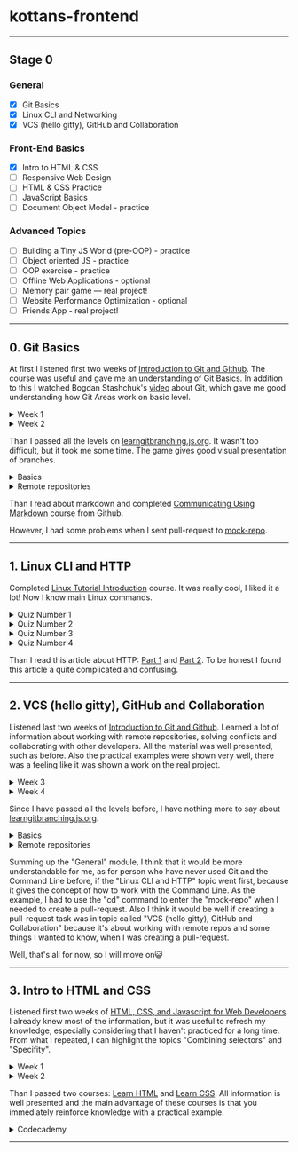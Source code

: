 # kottans-frontend

---

## Stage 0

### General

- [x] Git Basics
- [x] Linux CLI and Networking
- [x] VCS (hello gitty), GitHub and Collaboration

### Front-End Basics

- [x] Intro to HTML & CSS
- [ ] Responsive Web Design
- [ ] HTML & CSS Practice
- [ ] JavaScript Basics
- [ ] Document Object Model - practice

### Advanced Topics

- [ ] Building a Tiny JS World (pre-OOP) - practice
- [ ] Object oriented JS - practice
- [ ] OOP exercise - practice
- [ ] Offline Web Applications - optional
- [ ] Memory pair game — real project!
- [ ] Website Performance Optimization - optional
- [ ] Friends App - real project!

---

## 0. Git Basics

At first I listened first two weeks of [Introduction to Git and Github](https://www.coursera.org/learn/introduction-git-github).
The course was useful and gave me an understanding of Git Basics. In addition to this I watched Bogdan Stashchuk's [video](https://www.youtube.com/watch?v=O00FTZDxD0o&t=13566s&ab_channel=BogdanStashchuk) about Git, which gave me good understanding how Git Areas work on basic level.

<details>
  <summary>Week 1</summary>
  <img src="https://github.com/ptalakh/kottans-frontend/blob/main/Git_Basics/coursera_1.jpg">
</details>
<details>
  <summary>Week 2</summary>
  <img src="https://github.com/ptalakh/kottans-frontend/blob/main/Git_Basics/coursera_2.jpg">
</details>

Than I passed all the levels on [learngitbranching.js.org](learngitbranching.js.org). It wasn't too difficult, but it took me some time. The game gives good visual presentation of branches.

<details>
  <summary>Basics</summary>
  <img src="https://github.com/ptalakh/kottans-frontend/blob/main/Git_Basics/branching_1.jpg">
</details>
<details>
  <summary>Remote repositories</summary>
  <img src="https://github.com/ptalakh/kottans-frontend/blob/main/Git_Basics/branching_2.jpg">
</details>

Than I read about markdown and completed [Communicating Using Markdown](https://lab.github.com/githubtraining/communicating-using-markdown) course from Github.

However, I had some problems when I sent pull-request to [mock-repo](https://github.com/Kottans/mock-repo).

---

## 1. Linux CLI and HTTP

Completed [Linux Tutorial Introduction](https://linuxsurvival.com/linux-tutorial-introduction/) course. It was really cool, I liked it a lot! Now I know main Linux commands.

<details>
  <summary>Quiz Number 1</summary>
  <img src="https://github.com/ptalakh/kottans-frontend/blob/main/Linux_CLI/quiz_1.jpg">
</details>
<details>
  <summary>Quiz Number 2</summary>
  <img src="https://github.com/ptalakh/kottans-frontend/blob/main/Linux_CLI/quiz_2.jpg">
</details>
<details>
  <summary>Quiz Number 3</summary>
  <img src="https://github.com/ptalakh/kottans-frontend/blob/main/Linux_CLI/quiz_3.jpg">
</details>
<details>
  <summary>Quiz Number 4</summary>
  <img src="https://github.com/ptalakh/kottans-frontend/blob/main/Linux_CLI/quiz_4.jpg">
</details>

Than I read this article about HTTP: [Part 1](https://code.tutsplus.com/uk/tutorials/http-the-protocol-every-web-developer-must-know-part-1--net-31177) and [Part 2](https://code.tutsplus.com/uk/tutorials/http-the-protocol-every-web-developer-must-know-part-2--net-31155). To be honest I found this article a quite complicated and confusing.

---

## 2. VCS (hello gitty), GitHub and Collaboration

Listened last two weeks of [Introduction to Git and Github](https://www.coursera.org/learn/introduction-git-github). Learned a lot of information about working with remote repositories, solving conflicts and collaborating with other developers. All the material was well presented, such as before. Also the practical examples were shown very well, there was a feeling like it was shown a work on the real project.

<details>
  <summary>Week 3</summary>
  <img src="https://github.com/ptalakh/kottans-frontend/blob/main/GitHub_and_Collaboration/coursera_3.jpg">
</details>
<details>
  <summary>Week 4</summary>
  <img src="https://github.com/ptalakh/kottans-frontend/blob/main/GitHub_and_Collaboration/coursera_4.jpg">
</details>

Since I have passed all the levels before, I have nothing more to say about [learngitbranching.js.org](learngitbranching.js.org).

<details>
  <summary>Basics</summary>
  <img src="https://github.com/ptalakh/kottans-frontend/blob/main/Git_Basics/branching_1.jpg">
</details>
<details>
  <summary>Remote repositories</summary>
  <img src="https://github.com/ptalakh/kottans-frontend/blob/main/Git_Basics/branching_2.jpg">
</details>

Summing up the "General" module, I think that it would be more understandable for me, as for person who have never used Git and the Command Line before, if the "Linux CLI and HTTP" topic went first, because it gives the concept of how to work with the Command Line. As the example, I had to use the "cd" command to enter the "mock-repo" when I needed to create a pull-request. Also I think it would be well if creating a pull-request task was in topic called "VCS (hello gitty), GitHub and Collaboration" because it's about working with remote repos and some things I wanted to know, when I was creating a pull-request.

Well, that's all for now, so I will move on😺

---

## 3. Intro to HTML and CSS

Listened first two weeks of [HTML, CSS, and Javascript for Web Developers](https://www.coursera.org/learn/html-css-javascript-for-web-developers). I already knew most of the information, but it was useful to refresh my knowledge, especially considering that I haven't practiced for a long time. From what I repeated, I can highlight the topics "Combining selectors" and "Specifity".

<details>
  <summary>Week 1</summary>
  <img src="https://github.com/ptalakh/kottans-frontend/blob/main/task_html_css_intro/coursera_1.jpg">
</details>
<details>
  <summary>Week 2</summary>
  <img src="https://github.com/ptalakh/kottans-frontend/blob/main/task_html_css_intro/coursera_2.jpg">
</details>

Than I passed two courses: [Learn HTML](https://www.codecademy.com/learn/learn-html) and [Learn CSS](https://www.codecademy.com/learn/learn-css). All information is well presented and the main advantage of these courses is that you immediately reinforce knowledge with a practical example.

<details>
  <summary>Codecademy</summary>
  <img src="https://github.com/ptalakh/kottans-frontend/blob/main/task_html_css_intro/codecademy.jpg">
</details>

---
